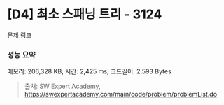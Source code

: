 # [D4] 최소 스패닝 트리 - 3124 

[문제 링크](https://swexpertacademy.com/main/code/problem/problemDetail.do?contestProbId=AV_mSnmKUckDFAWb) 

### 성능 요약

메모리: 206,328 KB, 시간: 2,425 ms, 코드길이: 2,593 Bytes



> 출처: SW Expert Academy, https://swexpertacademy.com/main/code/problem/problemList.do